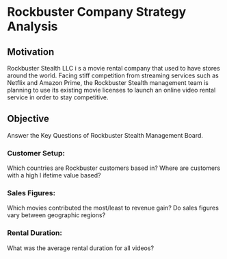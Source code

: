# Rockbuster Company Strategy Analysis 

## Motivation 
Rockbuster Stealth LLC i s a movie rental company that used to have stores around the world. Facing stiff competition from streaming services such as Netflix and Amazon Prime, the Rockbuster Stealth management team is planning to use its existing movie licenses to launch an online video rental service in order to stay competitive.

## Objective
Answer the Key Questions of Rockbuster Stealth Management Board.

### Customer Setup:
Which countries are Rockbuster customers based in?
Where are customers with a high l ifetime value based?

### Sales Figures:
Which movies contributed the most/least to revenue gain?
Do sales figures vary between geographic regions?

### Rental Duration:
What was the average rental duration for all videos?
